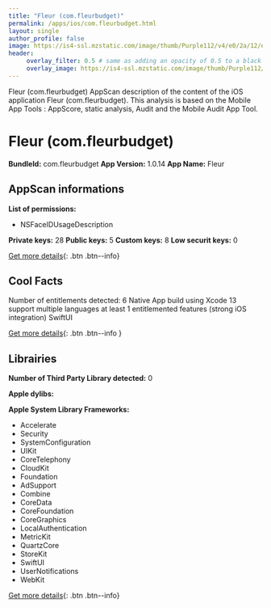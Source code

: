 ```yaml
---
title: "Fleur (com.fleurbudget)"
permalink: /apps/ios/com.fleurbudget.html
layout: single
author_profile: false
image: https://is4-ssl.mzstatic.com/image/thumb/Purple112/v4/e0/2a/12/e02a1237-2804-4c52-24e0-71f8a9cb81a1/fleur-1x_U007emarketing-0-5-0-85-220.png/512x512bb.jpg
header: 
     overlay_filter: 0.5 # same as adding an opacity of 0.5 to a black background
     overlay_image: https://is4-ssl.mzstatic.com/image/thumb/Purple112/v4/e0/2a/12/e02a1237-2804-4c52-24e0-71f8a9cb81a1/fleur-1x_U007emarketing-0-5-0-85-220.png/512x512bb.jpg
---
```

Fleur (com.fleurbudget) AppScan description of the content of the iOS application Fleur (com.fleurbudget). This analysis is based on the Mobile App Tools : AppScore, static analysis, Audit and the Mobile Audit App Tool.

# Fleur (com.fleurbudget)

**BundleId:** com.fleurbudget
**App Version:** 1.0.14
**App Name:** Fleur


## AppScan informations 

**List of permissions:** 
- NSFaceIDUsageDescription
  
  
**Private keys:** 28
**Public keys:** 5
**Custom keys:** 8
**Low securit keys:** 0
  
[Get more details](/pricing.html){: .btn .btn--info}

## Cool Facts

Number of entitlements detected: 6
Native App
build using Xcode 13
support multiple languages
at least 1 entitlemented features (strong iOS integration)
SwiftUI
  
[Get more details](/pricing.html){: .btn .btn--info }

## Librairies 
**Number of Third Party Library detected:** 0


**Apple dylibs:**


**Apple System Library Frameworks:**
- Accelerate
- Security
- SystemConfiguration
- UIKit
- CoreTelephony
- CloudKit
- Foundation
- AdSupport
- Combine
- CoreData
- CoreFoundation
- CoreGraphics
- LocalAuthentication
- MetricKit
- QuartzCore
- StoreKit
- SwiftUI
- UserNotifications
- WebKit


  
[Get more details](/pricing.html){: .btn .btn--info}

